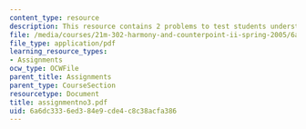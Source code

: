 ```yaml
---
content_type: resource
description: This resource contains 2 problems to test students understanding.
file: /media/courses/21m-302-harmony-and-counterpoint-ii-spring-2005/6a6dc3336ed384e9cde4c8c38acfa386_assignmentno3.pdf
file_type: application/pdf
learning_resource_types:
- Assignments
ocw_type: OCWFile
parent_title: Assignments
parent_type: CourseSection
resourcetype: Document
title: assignmentno3.pdf
uid: 6a6dc333-6ed3-84e9-cde4-c8c38acfa386
---
```

